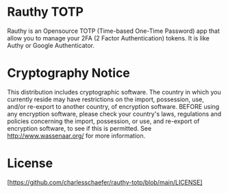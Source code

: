 # Rauthy TOTP 

Rauthy is an Opensource TOTP (Time-based One-Time Password) app that allow you to manage your 2FA (2 Factor Authentication) tokens. 
It is like Authy or Google Authenticator.


# Cryptography Notice

This distribution includes cryptographic software. The country in which you currently reside may have restrictions on the import, possession, use, and/or re-export to another country, of encryption software. BEFORE using any encryption software, please check your country's laws, regulations and policies concerning the import, possession, or use, and re-export of encryption software, to see if this is permitted. See http://www.wassenaar.org/ for more information.


# License
[https://github.com/charlesschaefer/rauthy-totp/blob/main/LICENSE]
